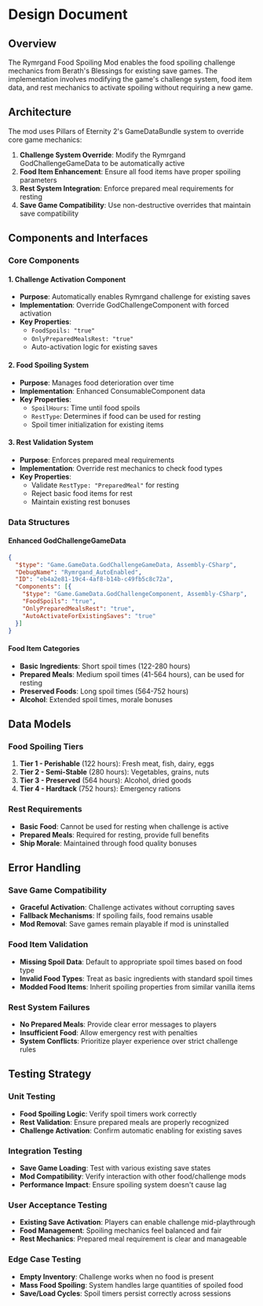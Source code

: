 # Design Document

## Overview

The Rymrgand Food Spoiling Mod enables the food spoiling challenge mechanics from Berath's Blessings for existing save games. The implementation involves modifying the game's challenge system, food item data, and rest mechanics to activate spoiling without requiring a new game.

## Architecture

The mod uses Pillars of Eternity 2's GameDataBundle system to override core game mechanics:

1. **Challenge System Override**: Modify the Rymrgand GodChallengeGameData to be automatically active
2. **Food Item Enhancement**: Ensure all food items have proper spoiling parameters
3. **Rest System Integration**: Enforce prepared meal requirements for resting
4. **Save Game Compatibility**: Use non-destructive overrides that maintain save compatibility

## Components and Interfaces

### Core Components

#### 1. Challenge Activation Component
- **Purpose**: Automatically enables Rymrgand challenge for existing saves
- **Implementation**: Override GodChallengeComponent with forced activation
- **Key Properties**:
  - `FoodSpoils: "true"`
  - `OnlyPreparedMealsRest: "true"`
  - Auto-activation logic for existing saves

#### 2. Food Spoiling System
- **Purpose**: Manages food deterioration over time
- **Implementation**: Enhanced ConsumableComponent data
- **Key Properties**:
  - `SpoilHours`: Time until food spoils
  - `RestType`: Determines if food can be used for resting
  - Spoil timer initialization for existing items

#### 3. Rest Validation System
- **Purpose**: Enforces prepared meal requirements
- **Implementation**: Override rest mechanics to check food types
- **Key Properties**:
  - Validate `RestType: "PreparedMeal"` for resting
  - Reject basic food items for rest
  - Maintain existing rest bonuses

### Data Structures

#### Enhanced GodChallengeGameData
```json
{
  "$type": "Game.GameData.GodChallengeGameData, Assembly-CSharp",
  "DebugName": "Rymrgand_AutoEnabled",
  "ID": "eb4a2e81-19c4-4af8-b14b-c49fb5c8c72a",
  "Components": [{
    "$type": "Game.GameData.GodChallengeComponent, Assembly-CSharp",
    "FoodSpoils": "true",
    "OnlyPreparedMealsRest": "true",
    "AutoActivateForExistingSaves": "true"
  }]
}
```

#### Food Item Categories
- **Basic Ingredients**: Short spoil times (122-280 hours)
- **Prepared Meals**: Medium spoil times (41-564 hours), can be used for resting
- **Preserved Foods**: Long spoil times (564-752 hours)
- **Alcohol**: Extended spoil times, morale bonuses

## Data Models

### Food Spoiling Tiers
1. **Tier 1 - Perishable** (122 hours): Fresh meat, fish, dairy, eggs
2. **Tier 2 - Semi-Stable** (280 hours): Vegetables, grains, nuts
3. **Tier 3 - Preserved** (564 hours): Alcohol, dried goods
4. **Tier 4 - Hardtack** (752 hours): Emergency rations

### Rest Requirements
- **Basic Food**: Cannot be used for resting when challenge is active
- **Prepared Meals**: Required for resting, provide full benefits
- **Ship Morale**: Maintained through food quality bonuses

## Error Handling

### Save Game Compatibility
- **Graceful Activation**: Challenge activates without corrupting saves
- **Fallback Mechanisms**: If spoiling fails, food remains usable
- **Mod Removal**: Save games remain playable if mod is uninstalled

### Food Item Validation
- **Missing Spoil Data**: Default to appropriate spoil times based on food type
- **Invalid Food Types**: Treat as basic ingredients with standard spoil times
- **Modded Food Items**: Inherit spoiling properties from similar vanilla items

### Rest System Failures
- **No Prepared Meals**: Provide clear error messages to players
- **Insufficient Food**: Allow emergency rest with penalties
- **System Conflicts**: Prioritize player experience over strict challenge rules

## Testing Strategy

### Unit Testing
- **Food Spoiling Logic**: Verify spoil timers work correctly
- **Rest Validation**: Ensure prepared meals are properly recognized
- **Challenge Activation**: Confirm automatic enabling for existing saves

### Integration Testing
- **Save Game Loading**: Test with various existing save states
- **Mod Compatibility**: Verify interaction with other food/challenge mods
- **Performance Impact**: Ensure spoiling system doesn't cause lag

### User Acceptance Testing
- **Existing Save Activation**: Players can enable challenge mid-playthrough
- **Food Management**: Spoiling mechanics feel balanced and fair
- **Rest Mechanics**: Prepared meal requirement is clear and manageable

### Edge Case Testing
- **Empty Inventory**: Challenge works when no food is present
- **Mass Food Spoiling**: System handles large quantities of spoiled food
- **Save/Load Cycles**: Spoil timers persist correctly across sessions
